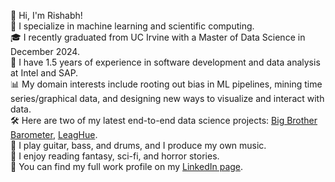 👋 Hi, I'm Rishabh!  
👾 I specialize in machine learning and scientific computing.  
🎓 I recently graduated from UC Irvine with a Master of Data Science in December 2024.  
💼 I have 1.5 years of experience in software development and data analysis at Intel and SAP.  
📊 My domain interests include rooting out bias in ML pipelines, mining time series/graphical data, and designing new ways to visualize and interact with data.  
🛠️ Here are two of my latest end-to-end data science projects: [Big Brother Barometer](https://github.com/vermarish/docs-BBBarometer), [LeagHue](https://github.com/vermarish/LeagHue).  
🎵 I play guitar, bass, and drums, and I produce my own music.  
📕 I enjoy reading fantasy, sci-fi, and horror stories.  
📝 You can find my full work profile on my [LinkedIn page](https://www.linkedin.com/in/vermarish/).
